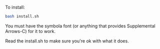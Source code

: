 To install:
```sh
bash install.sh
```

You must have the symbola font (or anything that provides Supplemental Arrows-C)
for it to work.

Read the install.sh to make sure you're ok with what it does.
